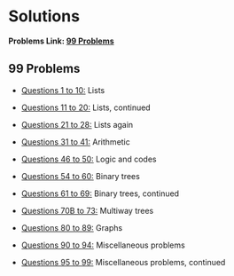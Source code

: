 # Solutions

**Problems Link: [99 Problems](https://wiki.haskell.org/H-99:_Ninety-Nine_Haskell_Problems)**

## 99 Problems

- [Questions 1 to 10:](https://wiki.haskell.org/99_questions/1_to_10) Lists

- [Questions 11 to 20:](https://wiki.haskell.org/99_questions/11_to_20) Lists, continued

- [Questions 21 to 28:](https://wiki.haskell.org/99_questions/21_to_28) Lists again

- [Questions 31 to 41:](https://wiki.haskell.org/99_questions/31_to_41) Arithmetic

- [Questions 46 to 50:](https://wiki.haskell.org/99_questions/46_to_50) Logic and codes

- [Questions 54 to 60:](https://wiki.haskell.org/99_questions/54A_to_60) Binary trees

- [Questions 61 to 69:](https://wiki.haskell.org/99_questions/61_to_69) Binary trees, continued

- [Questions 70B to 73:](https://wiki.haskell.org/99_questions/70B_to_73) Multiway trees

- [Questions 80 to 89:](https://wiki.haskell.org/99_questions/80_to_89) Graphs

- [Questions 90 to 94:](https://wiki.haskell.org/99_questions/90_to_94) Miscellaneous problems

- [Questions 95 to 99:](https://wiki.haskell.org/99_questions/95_to_99) Miscellaneous problems, continued